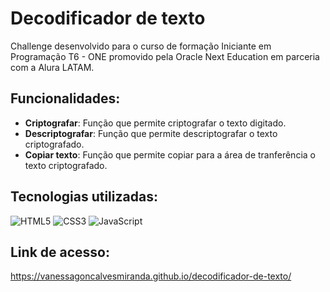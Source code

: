 # Decodificador de texto
Challenge desenvolvido para o curso de formação Iniciante em Programação T6 - ONE promovido pela Oracle Next Education em parceria com a Alura LATAM.

## Funcionalidades:
- **Criptografar**: Função que permite criptografar o texto digitado.
- **Descriptografar**: Função que permite descriptografar o texto criptografado.
- **Copiar texto**: Função que permite copiar para a área de tranferência o texto criptografado.

## Tecnologias utilizadas:
![HTML5](https://img.shields.io/badge/html5-%23E34F26.svg?style=for-the-badge&logo=html5&logoColor=white)
![CSS3](https://img.shields.io/badge/css3-%231572B6.svg?style=for-the-badge&logo=css3&logoColor=white)
![JavaScript](https://img.shields.io/badge/javascript-%23323330.svg?style=for-the-badge&logo=javascript&logoColor=%23F7DF1E)

## Link de acesso:
https://vanessagoncalvesmiranda.github.io/decodificador-de-texto/
